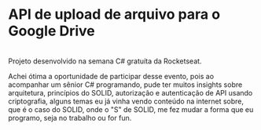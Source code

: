 <h1>API de upload de arquivo para o Google Drive</h1>
</br>
Projeto desenvolvido na semana C# gratuíta da Rocketseat.

Achei ótima a oportunidade de participar desse evento, pois ao acompanhar um sênior C# programando, pude ter muitos insights sobre arquitetura, princípios do SOLID, autorização e autenticação de API usando criptografia, alguns temas eu já vinha vendo conteúdo na internet sobre, que é o caso do SOLID, onde o "S" de SOLID, me fez mudar a forma que eu programo, seja no trabalho ou for fun.
